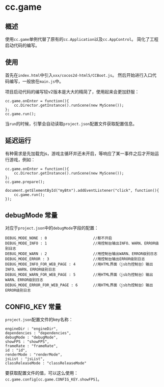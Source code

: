 # cc.game

## 概述

使用`cc.game`单例代替了原有的`cc.Application`以及`cc.AppControl`。
简化了工程启动代码的编写。

## 使用

首先在`index.html`中引入`xxx/cocos2d-html5/CCBoot.js`。
然后开始进行入口代码编写，一般放在`main.js`中。

项目启动代码的编写较v2版本是大大的精简了，使用起来会更加舒服：

```
cc.game.onEnter = function(){
    cc.Director.getInstance().runScene(new MyScene());
};
cc.game.run();
```

当`run`的时候，引擎会自动读取`project.json`配置文件获取配置信息。

## 延迟运行

有种需求是先加载完js，游戏主循环并还未开启，等响应了某一事件之后才开始运行游戏，例如：

```
cc.game.onEnter = function(){
    cc.Director.getInstance().runScene(new MyScene());
};
cc.game.prepare();

document.getElementById("myBtn").addEventListener("click", function(){
    cc.game.run();
});
```

## debugMode 常量

对应于`project.json`中的`debugMode`字段的配置：

```
DEBUG_MODE_NONE : 0                     //都不开启
DEBUG_MODE_INFO : 1                     //用控制台输出INFO、WARN、ERROR级别日志
DEBUG_MODE_WARN : 2                     //用控制台输出WARN、ERROR级别日志
DEBUG_MODE_ERROR : 3                    //用控制台输出ERROR级别日志
DEBUG_MODE_INFO_FOR_WEB_PAGE : 4        //用HTML界面（jsb为控制台）输出INFO、WARN、ERROR级别日志
DEBUG_MODE_WARN_FOR_WEB_PAGE : 5        //用HTML界面（jsb为控制台）输出WARN、ERROR级别日志
DEBUG_MODE_ERROR_FOR_WEB_PAGE : 6       //用HTML界面（jsb为控制台）输出ERROR级别日志
```

## CONFIG_KEY 常量

`project.json`配置文件的key名称：

```
engineDir : "engineDir",
dependencies : "dependencies",
debugMode : "debugMode",
showFPS : "showFPS",
frameRate : "frameRate",
id : "id",
renderMode : "renderMode",
jsList : "jsList",
classReleaseMode : "classReleaseMode"
```

要获取配置文件的值，可以这么使用：`cc.game.config[cc.game.CONFIG_KEY.showFPS]`。
